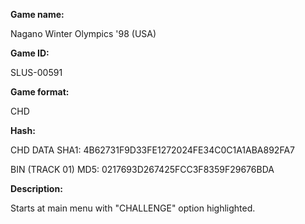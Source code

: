 **Game name:**

Nagano Winter Olympics '98 (USA)

**Game ID:**

SLUS-00591

**Game format:**

CHD

**Hash:**

CHD DATA SHA1: 4B62731F9D33FE1272024FE34C0C1A1ABA892FA7

BIN (TRACK 01) MD5: 0217693D267425FCC3F8359F29676BDA

**Description:**

Starts at main menu with "CHALLENGE" option highlighted.